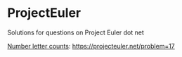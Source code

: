 # ProjectEuler
Solutions for questions on Project Euler dot net

[Number letter counts](number_project_counts.py): https://projecteuler.net/problem=17
